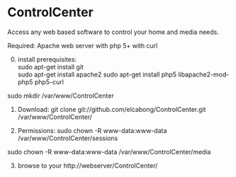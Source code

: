 ControlCenter
==================

Access any web based software to control your home and media needs.

Required:
  Apache web server with php 5+ with curl
  
0.  install prerequisites:   
sudo apt-get install git  
sudo apt-get install apache2
sudo apt-get install php5 libapache2-mod-php5 php5-curl

sudo mkdir /var/www/ControlCenter

  
1. Download:   git clone git://github.com/elcabong/ControlCenter.git /var/www/ControlCenter/


2. Permissions: 
sudo chown -R www-data:www-data /var/www/ControlCenter/sessions

sudo chown -R www-data:www-data /var/www/ControlCenter/media


3. browse to your http://webserver/ControlCenter/


